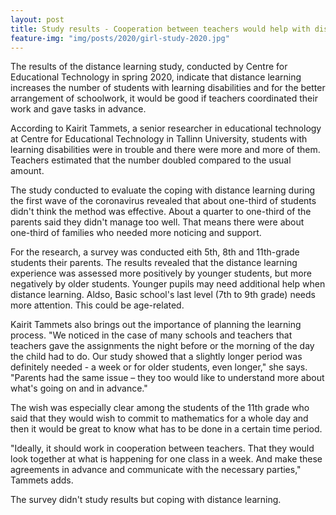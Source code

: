 ```yaml
---
layout: post
title: Study results - Cooperation between teachers would help with distance learning
feature-img: "img/posts/2020/girl-study-2020.jpg"
--- 
```


The results of the distance learning study, conducted by Centre for Educational Technology in spring 2020, indicate that distance learning increases the number of students with learning disabilities and for the better arrangement of schoolwork, it would be good if teachers coordinated their work and gave tasks in advance.

According to Kairit Tammets, a senior researcher in educational technology at Centre for Educational Technology in Tallinn University, students with learning disabilities were in trouble and there were more and more of them. Teachers estimated that the number doubled compared to the usual amount. 

The study conducted to evaluate the coping with distance learning during the first wave of the coronavirus revealed that about one-third of students didn't think the method was effective. About a quarter to one-third of the parents said they didn't manage too well. That means there were about one-third of families who needed more noticing and support. 

For the research, a survey was conducted eith 5th, 8th and 11th-grade students their parents. The results revealed that the distance learning experience was assessed more positively by younger students, but more negatively by older students. Younger pupils may need additional help when distance learning. Aldso, Basic school's last level (7th to 9th grade) needs more attention. This could be age-related. 

Kairit Tammets also brings out the importance of planning the learning process.
"We noticed in the case of many schools and teachers that teachers gave the assignments the night before or the morning of the day the child had to do. Our study showed that a slightly longer period was definitely needed - a week or for older students, even longer," she says. "Parents had the same issue – they too would like to understand more about what's going on and in advance."

The wish was especially clear among the students of the 11th grade who said that they would wish to commit to mathematics for a whole day and then it would be great to know what has to be done in a certain time period.

"Ideally, it should work in cooperation between teachers. That they would look together at what is happening for one class in a week. And make these agreements in advance and communicate with the necessary parties," Tammets adds. 

The survey didn't study results but coping with distance learning.

